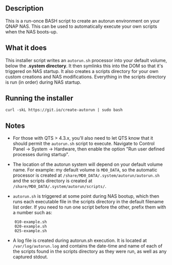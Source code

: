 ## Description

This is a run-once BASH script to create an autorun environment on your QNAP NAS. This can be used to automatically execute your own scripts when the NAS boots-up.


## What it does

This installer script writes an `autorun.sh` processor into your default volume, below the **.system directory**. It then symlinks this into the DOM so that it's triggered on NAS startup. It also creates a scripts directory for your own custom creations and NAS modifications. Everything in the scripts directory is run (in order) during NAS startup.


## Running the installer

    curl -skL https://git.io/create-autorun | sudo bash

## Notes

- For those with QTS > 4.3.x, you'll also need to let QTS know that it should permit the `autorun.sh` script to execute. Navigate to Control Panel -> System -> Hardware, then enable the option "Run user defined processes during startup".

- The location of the autorun system will depend on your default volume name. For example: my default volume is `MD0_DATA`, so the automatic processor is created at `/share/MD0_DATA/.system/autorun/autorun.sh` and the scripts directory is created at `/share/MD0_DATA/.system/autorun/scripts/`.

- `autorun.sh` is triggered at some point during NAS bootup, which then runs each executable file in the scripts directory in the default filename list order. If you need to run one script before the other, prefix them with a number such as:

```
    010-example.sh
    020-example.sh
    025-example.sh
```

- A log file is created during autorun.sh execution. It is located at `/var/log/autorun.log` and contains the date-time and name of each of the scripts found in the scripts directory as they were run, as well as any captured stdout.
